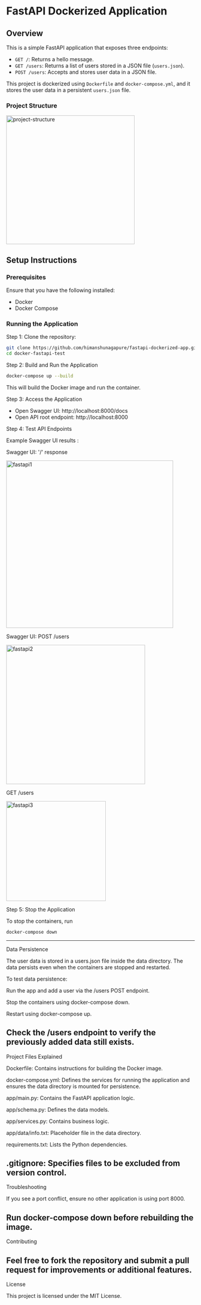 # FastAPI Dockerized Application

## Overview
This is a simple FastAPI application that exposes three endpoints:
- `GET /`: Returns a hello message.
- `GET /users`: Returns a list of users stored in a JSON file (`users.json`).
- `POST /users`: Accepts and stores user data in a JSON file.

This project is dockerized using `Dockerfile` and `docker-compose.yml`, and it stores the user data in a persistent `users.json` file.

### Project Structure
<img width="343" alt="project-structure" src="https://github.com/user-attachments/assets/3349194b-3060-41d4-9aac-da4603f95326" />

## Setup Instructions

### Prerequisites
Ensure that you have the following installed:
- Docker
- Docker Compose

### Running the Application

Step 1: Clone the repository:
   ```bash
   git clone https://github.com/himanshunagapure/fastapi-dockerized-app.git
   cd docker-fastapi-test
   ```
Step 2: Build and Run the Application
   ```bash
   docker-compose up --build
   ```
This will build the Docker image and run the container.

Step 3: Access the Application

- Open Swagger UI: http://localhost:8000/docs
- Open API root endpoint: http://localhost:8000

Step 4: Test API Endpoints

Example Swagger UI results : 

Swagger UI: '/' response 

<img width="446" alt="fastapi1" src="https://github.com/user-attachments/assets/e17c816b-6e4e-4ee5-81c1-d2a53d0b3b4e" />

Swagger UI: POST /users

<img width="371" alt="fastapi2" src="https://github.com/user-attachments/assets/1ac45c1d-7c0c-4ca3-86f7-ffa584102d47" />

GET /users

<img width="266" alt="fastapi3" src="https://github.com/user-attachments/assets/750b055c-abf2-41bf-8e07-bc5f77b034da" />

Step 5: Stop the Application

To stop the containers, run
   ```bash
   docker-compose down
   ```
---
Data Persistence

The user data is stored in a users.json file inside the data directory. The data persists even when the containers are stopped and restarted.

To test data persistence:

Run the app and add a user via the /users POST endpoint.

Stop the containers using docker-compose down.

Restart using docker-compose up.

Check the /users endpoint to verify the previously added data still exists.
---

Project Files Explained

Dockerfile: Contains instructions for building the Docker image.

docker-compose.yml: Defines the services for running the application and ensures the data directory is mounted for persistence.

app/main.py: Contains the FastAPI application logic.

app/schema.py: Defines the data models.

app/services.py: Contains business logic.

app/data/info.txt: Placeholder file in the data directory.

requirements.txt: Lists the Python dependencies.

.gitignore: Specifies files to be excluded from version control.
---

Troubleshooting

If you see a port conflict, ensure no other application is using port 8000.

Run docker-compose down before rebuilding the image.
---

Contributing

Feel free to fork the repository and submit a pull request for improvements or additional features.
---

License

This project is licensed under the MIT License.
